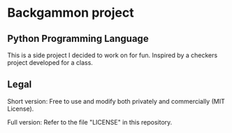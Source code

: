 # Backgammon project
## Python Programming Language

This is a side project I decided to work on for fun. Inspired by a checkers project developed for a class.

## Legal
Short version: Free to use and modify both privately and commercially (MIT License).

Full version: Refer to the file "LICENSE" in this repository.
